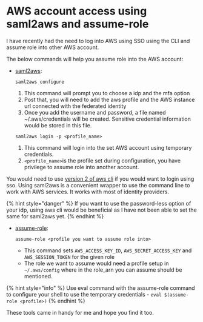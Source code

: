 # AWS account access using saml2aws and assume-role

I have recently had the need to log into AWS using SSO using the CLI and assume role into other AWS account. 

The below commands will help you assume role into the AWS account:

* [saml2aws](https://github.com/Versent/saml2aws): 

  `saml2aws configure` 

  1. This command will prompt you to choose a idp and the mfa option
  2. Post that, you will need to add the aws profile and the AWS instance url connected with the federated identity
  3. Once you add the username and password, a file named ~/.aws/credentials will be created. Sensitive credential information would be stored in this file.

  `saml2aws login -p <profile_name>` 

  1. This command will login into the set AWS account using temporary credentials.
  2. `<profile_name>`is the profile set during configuration, you have privilege to assume role into another account.

You would need to use [version 2 of aws cli](https://docs.aws.amazon.com/cli/latest/userguide/cli-configure-sso.html) if you would want to login using sso. Using saml2aws is a convenient wrapper to use the command line to work with AWS services. It works with most of identity providers.

{% hint style="danger" %}
If you want to use the password-less option of your idp, using aws cli would be beneficial as I have not been able to set the same for saml2aws yet.
{% endhint %}

* [assume-role](https://github.com/remind101/assume-role):

  `assume-role <profile you want to assume role into>`

  * This command sets `AWS_ACCESS_KEY_ID`, `AWS_SECRET_ACCESS_KEY` and `AWS_SESSION_TOKEN` for the given role
  * The role we want to assume would need a profile setup in `~/.aws/config` where in the role\_arn you can assume should be mentioned.

{% hint style="info" %}
Use eval command with the assume-role command to configure your shell to use the temporary credentials - `eval $(assume-role <profile>)`
{% endhint %}

These tools came in handy for me and hope you find it too.

